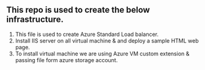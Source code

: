 ## This repo is used to create the below infrastructure.
1. This file is used to create Azure Standard Load balancer.
2. Install IIS server on all virtual machine & and deploy a sample HTML web page.
3. To install virtual machine we are using Azure VM custom extension & passing file form azure storage account.
